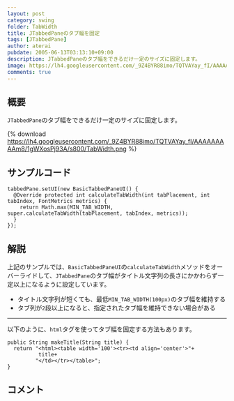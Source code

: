 ```yaml
---
layout: post
category: swing
folder: TabWidth
title: JTabbedPaneのタブ幅を固定
tags: [JTabbedPane]
author: aterai
pubdate: 2005-06-13T03:13:10+09:00
description: JTabbedPaneのタブ幅をできるだけ一定のサイズに固定します。
image: https://lh4.googleusercontent.com/_9Z4BYR88imo/TQTVAYay_fI/AAAAAAAAAm8/1gWXosPj93A/s800/TabWidth.png
comments: true
---
```

## 概要
`JTabbedPane`のタブ幅をできるだけ一定のサイズに固定します。

{% download https://lh4.googleusercontent.com/_9Z4BYR88imo/TQTVAYay_fI/AAAAAAAAAm8/1gWXosPj93A/s800/TabWidth.png %}

## サンプルコード
<pre class="prettyprint"><code>tabbedPane.setUI(new BasicTabbedPaneUI() {
  @Override protected int calculateTabWidth(int tabPlacement, int tabIndex, FontMetrics metrics) {
    return Math.max(MIN_TAB_WIDTH, super.calculateTabWidth(tabPlacement, tabIndex, metrics));
  }
});
</code></pre>

## 解説
上記のサンプルでは、`BasicTabbedPaneUI`の`calculateTabWidth`メソッドをオーバーライドして、`JTabbedPane`のタブ幅がタイトル文字列の長さにかかわらず一定以上になるように設定しています。

- タイトル文字列が短くても、最低`MIN_TAB_WIDTH(100px)`のタブ幅を維持する
- タブ列が`2`段以上になると、指定されたタブ幅を維持できない場合がある

<!-- dummy comment line for breaking list -->

- - - -
以下のように、`html`タグを使ってタブ幅を固定する方法もあります。

<pre class="prettyprint"><code>public String makeTitle(String title) {
  return "&lt;html&gt;&lt;table width='100'&gt;&lt;tr&gt;&lt;td align='center'&gt;"+
          title+
         "&lt;/td&gt;&lt;/tr&gt;&lt;/table&gt;";
}
</code></pre>

## コメント
